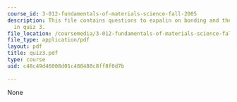 ```yaml
---
course_id: 3-012-fundamentals-of-materials-science-fall-2005
description: This file contains questions to expalin on bonding and thermodynamics
  in quiz 3.
file_location: /coursemedia/3-012-fundamentals-of-materials-science-fall-2005/c48c49d46008d01c480480c8ff8f0d7b_quiz3.pdf
file_type: application/pdf
layout: pdf
title: quiz3.pdf
type: course
uid: c48c49d46008d01c480480c8ff8f0d7b

---
```

None